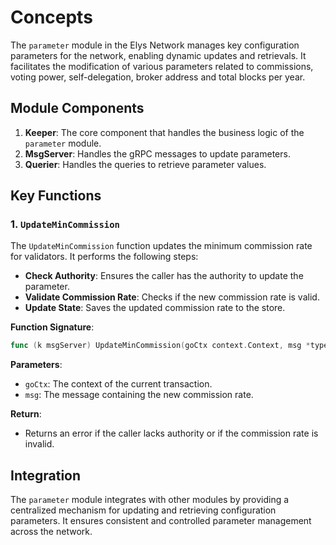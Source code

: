 <!--
order: 1
-->

# Concepts

The `parameter` module in the Elys Network manages key configuration parameters for the network, enabling dynamic updates and retrievals. It facilitates the modification of various parameters related to commissions, voting power, self-delegation, broker address and total blocks per year.

## Module Components

1. **Keeper**: The core component that handles the business logic of the `parameter` module.
2. **MsgServer**: Handles the gRPC messages to update parameters.
3. **Querier**: Handles the queries to retrieve parameter values.

## Key Functions

### 1. `UpdateMinCommission`

The `UpdateMinCommission` function updates the minimum commission rate for validators. It performs the following steps:

- **Check Authority**: Ensures the caller has the authority to update the parameter.
- **Validate Commission Rate**: Checks if the new commission rate is valid.
- **Update State**: Saves the updated commission rate to the store.

**Function Signature**:

```go
func (k msgServer) UpdateMinCommission(goCtx context.Context, msg *types.MsgUpdateMinCommission) (*types.MsgUpdateMinCommissionResponse, error)
```

**Parameters**:

- `goCtx`: The context of the current transaction.
- `msg`: The message containing the new commission rate.

**Return**:

- Returns an error if the caller lacks authority or if the commission rate is invalid.

## Integration

The `parameter` module integrates with other modules by providing a centralized mechanism for updating and retrieving configuration parameters. It ensures consistent and controlled parameter management across the network.
